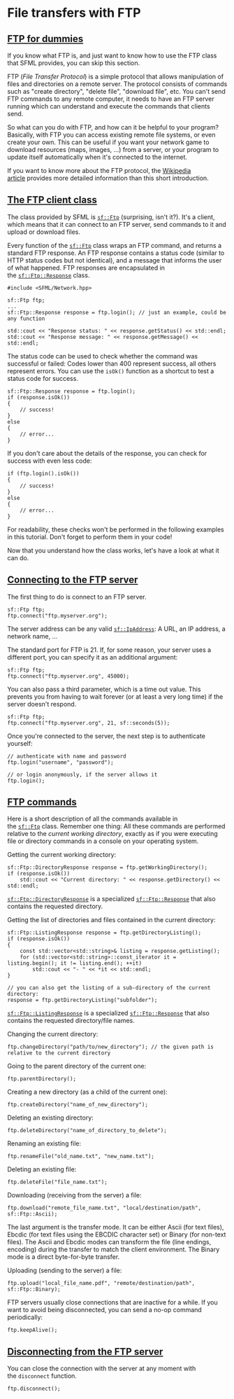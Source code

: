 # File transfers with FTP

## [FTP for dummies](https://www.sfml-dev.org/tutorials/2.6/network-ftp.php#ftp-for-dummies)[](https://www.sfml-dev.org/tutorials/2.6/network-ftp.php#top "Top of the page")

If you know what FTP is, and just want to know how to use the FTP class that SFML provides, you can skip this section.

FTP (_File Transfer Protocol_) is a simple protocol that allows manipulation of files and directories on a remote server. The protocol consists of commands such as "create directory", "delete file", "download file", etc. You can't send FTP commands to any remote computer, it needs to have an FTP server running which can understand and execute the commands that clients send.

So what can you do with FTP, and how can it be helpful to your program? Basically, with FTP you can access existing remote file systems, or even create your own. This can be useful if you want your network game to download resources (maps, images, ...) from a server, or your program to update itself automatically when it's connected to the internet.

If you want to know more about the FTP protocol, the [Wikipedia article](http://en.wikipedia.org/wiki/File_Transfer_Protocol "FTP on wikipedia") provides more detailed information than this short introduction.

## [The FTP client class](https://www.sfml-dev.org/tutorials/2.6/network-ftp.php#the-ftp-client-class)[](https://www.sfml-dev.org/tutorials/2.6/network-ftp.php#top "Top of the page")

The class provided by SFML is [`sf::Ftp`](https://www.sfml-dev.org/documentation/2.6.0/classsf_1_1Ftp.php "sf::Ftp documentation") (surprising, isn't it?). It's a client, which means that it can connect to an FTP server, send commands to it and upload or download files.

Every function of the [`sf::Ftp`](https://www.sfml-dev.org/documentation/2.6.0/classsf_1_1Ftp.php "sf::Ftp documentation") class wraps an FTP command, and returns a standard FTP response. An FTP response contains a status code (similar to HTTP status codes but not identical), and a message that informs the user of what happened. FTP responses are encapsulated in the [`sf::Ftp::Response`](https://www.sfml-dev.org/documentation/2.6.0/classsf_1_1Ftp_1_1Response.php "sf::Ftp::Response documentation") class.

```
#include <SFML/Network.hpp>

sf::Ftp ftp;
...
sf::Ftp::Response response = ftp.login(); // just an example, could be any function

std::cout << "Response status: " << response.getStatus() << std::endl;
std::cout << "Response message: " << response.getMessage() << std::endl;
```

The status code can be used to check whether the command was successful or failed: Codes lower than 400 represent success, all others represent errors. You can use the `isOk()` function as a shortcut to test a status code for success.

```
sf::Ftp::Response response = ftp.login();
if (response.isOk())
{
    // success!
}
else
{
    // error...
}
```

If you don't care about the details of the response, you can check for success with even less code:

```
if (ftp.login().isOk())
{
    // success!
}
else
{
    // error...
}
```

For readability, these checks won't be performed in the following examples in this tutorial. Don't forget to perform them in your code!

Now that you understand how the class works, let's have a look at what it can do.

## [Connecting to the FTP server](https://www.sfml-dev.org/tutorials/2.6/network-ftp.php#connecting-to-the-ftp-server)[](https://www.sfml-dev.org/tutorials/2.6/network-ftp.php#top "Top of the page")

The first thing to do is connect to an FTP server.

```
sf::Ftp ftp;
ftp.connect("ftp.myserver.org");
```

The server address can be any valid [`sf::IpAddress`](https://www.sfml-dev.org/documentation/2.6.0/classsf_1_1IpAddress.php "sf::IpAddress documentation"): A URL, an IP address, a network name, ...

The standard port for FTP is 21. If, for some reason, your server uses a different port, you can specify it as an additional argument:

```
sf::Ftp ftp;
ftp.connect("ftp.myserver.org", 45000);
```

You can also pass a third parameter, which is a time out value. This prevents you from having to wait forever (or at least a very long time) if the server doesn't respond.

```
sf::Ftp ftp;
ftp.connect("ftp.myserver.org", 21, sf::seconds(5));
```

Once you're connected to the server, the next step is to authenticate yourself:

```
// authenticate with name and password
ftp.login("username", "password");

// or login anonymously, if the server allows it
ftp.login();
```

## [FTP commands](https://www.sfml-dev.org/tutorials/2.6/network-ftp.php#ftp-commands)[](https://www.sfml-dev.org/tutorials/2.6/network-ftp.php#top "Top of the page")

Here is a short description of all the commands available in the [`sf::Ftp`](https://www.sfml-dev.org/documentation/2.6.0/classsf_1_1Ftp.php "sf::Ftp documentation") class. Remember one thing: All these commands are performed relative to the _current working directory_, exactly as if you were executing file or directory commands in a console on your operating system.

Getting the current working directory:

```
sf::Ftp::DirectoryResponse response = ftp.getWorkingDirectory();
if (response.isOk())
    std::cout << "Current directory: " << response.getDirectory() << std::endl;
```

[`sf::Ftp::DirectoryResponse`](https://www.sfml-dev.org/documentation/2.6.0/classsf_1_1Ftp_1_1DirectoryResponse.php "sf::Ftp::DirectoryResponse documentation") is a specialized [`sf::Ftp::Response`](https://www.sfml-dev.org/documentation/2.6.0/classsf_1_1Ftp_1_1Response.php "sf::Ftp::Response documentation") that also contains the requested directory.

Getting the list of directories and files contained in the current directory:

```
sf::Ftp::ListingResponse response = ftp.getDirectoryListing();
if (response.isOk())
{
    const std::vector<std::string>& listing = response.getListing();
    for (std::vector<std::string>::const_iterator it = listing.begin(); it != listing.end(); ++it)
        std::cout << "- " << *it << std::endl;
}

// you can also get the listing of a sub-directory of the current directory:
response = ftp.getDirectoryListing("subfolder");
```

[`sf::Ftp::ListingResponse`](https://www.sfml-dev.org/documentation/2.6.0/classsf_1_1Ftp_1_1ListingResponse.php "sf::Ftp::ListingResponse documentation") is a specialized [`sf::Ftp::Response`](https://www.sfml-dev.org/documentation/2.6.0/classsf_1_1Ftp_1_1Response.php "sf::Ftp::Response documentation") that also contains the requested directory/file names.

Changing the current directory:

```
ftp.changeDirectory("path/to/new_directory"); // the given path is relative to the current directory
```

Going to the parent directory of the current one:

```
ftp.parentDirectory();
```

Creating a new directory (as a child of the current one):

```
ftp.createDirectory("name_of_new_directory");
```

Deleting an existing directory:

```
ftp.deleteDirectory("name_of_directory_to_delete");
```

Renaming an existing file:

```
ftp.renameFile("old_name.txt", "new_name.txt");
```

Deleting an existing file:

```
ftp.deleteFile("file_name.txt");
```

Downloading (receiving from the server) a file:

```
ftp.download("remote_file_name.txt", "local/destination/path", sf::Ftp::Ascii);
```

The last argument is the transfer mode. It can be either Ascii (for text files), Ebcdic (for text files using the EBCDIC character set) or Binary (for non-text files). The Ascii and Ebcdic modes can transform the file (line endings, encoding) during the transfer to match the client environment. The Binary mode is a direct byte-for-byte transfer.

Uploading (sending to the server) a file:

```
ftp.upload("local_file_name.pdf", "remote/destination/path", sf::Ftp::Binary);
```

FTP servers usually close connections that are inactive for a while. If you want to avoid being disconnected, you can send a no-op command periodically:

```
ftp.keepAlive();
```

## [Disconnecting from the FTP server](https://www.sfml-dev.org/tutorials/2.6/network-ftp.php#disconnecting-from-the-ftp-server)[](https://www.sfml-dev.org/tutorials/2.6/network-ftp.php#top "Top of the page")

You can close the connection with the server at any moment with the `disconnect` function.

```
ftp.disconnect();
```